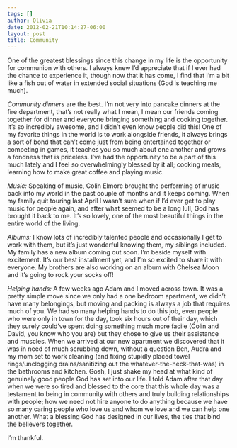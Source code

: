 ```yaml
---
tags: []
author: Olivia
date: 2012-02-21T10:14:27-06:00
layout: post
title: Community
---
```


One of the greatest blessings since this change in my life is the opportunity for communion with others. I always knew I’d appreciate that if I ever had the chance to experience it, though now that it has come, I find that I’m a bit like a fish out of water in extended social situations (God is teaching me much).

_Community dinners_ are the best. I’m not very into pancake dinners at the fire department, that’s not really what I mean, I mean our friends coming together for dinner and everyone bringing something and cooking together. It’s so incredibly awesome, and I didn’t even know people did this! One of my favorite things in the world is to work alongside friends, it always brings a sort of bond that can’t come just from being entertained together or competing in games, it teaches you so much about one another and grows a fondness that is priceless. I’ve had the opportunity to be a part of this much lately and I feel so overwhelmingly blessed by it all; cooking meals, learning how to make great coffee and playing music.

_Music:_ Speaking of music, Colin Elmore brought the performing of music back into my world in the past couple of months and it keeps coming. When my family quit touring last April I wasn’t sure when if I’d ever get to play music for people again, and after what seemed to be a long lull, God has brought it back to me. It’s so lovely, one of the most beautiful things in the entire world of the living.

*Albums:* I know lots of incredibly talented people and occasionally I get to work with them, but it’s just wonderful knowing them, my siblings included. My family has a new album coming out soon. I’m beside myself with excitement. It’s our best installment yet, and I’m so excited to share it with everyone. My brothers are also working on an album with Chelsea Moon and it’s going to rock your socks off!

_Helping hands:_ A few weeks ago Adam and I moved across town. It was a pretty simple move since we only had a one bedroom apartment, we didn’t have many belongings, but moving and packing is always a job that requires much of you. We had so many helping hands to do this job, even people who were only in town for the day, took six hours out of their day, which they surely could’ve spent doing something much more facile (Colin and David, you know who you are) but they chose to give us their assistance and muscles. When we arrived at our new apartment we discovered that it was in need of much scrubbing down, without a question Ben, Audra and my mom set to work cleaning (and fixing stupidly placed towel rings/unclogging drains/sanitizing out the whatever-the-heck-that-was) in the bathrooms and kitchen. Gosh, I just shake my head at what kind of genuinely good people God has set into our life. I told Adam after that day when we were so tired and blessed to the core that this whole day was a testament to being in community with others and truly building relationships with people; how we need not hire anyone to do anything because we have so many caring people who love us and whom we love and we can help one another. What a blessing God has designed in our lives, the ties that bind the believers together.

I’m thankful.
